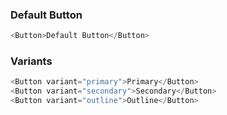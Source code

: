 ### Default Button

```js
<Button>Default Button</Button>
```

### Variants

```js
<Button variant="primary">Primary</Button>
<Button variant="secondary">Secondary</Button>
<Button variant="outline">Outline</Button>
```
